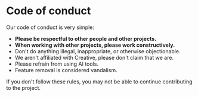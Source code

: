 # Code of conduct

Our code of conduct is very simple:
- **Please be respectful to other people and other projects.**
- **When working with other projects, please work constructively.**
- Don't do anything illegal, inappropriate, or otherwise objectionable.
- We aren't affiliated with Creative, please don't claim that we are.
- Please refrain from using AI tools.
- Feature removal is considered vandalism.

If you don't follow these rules, you may not be able to continue contributing to the project.

